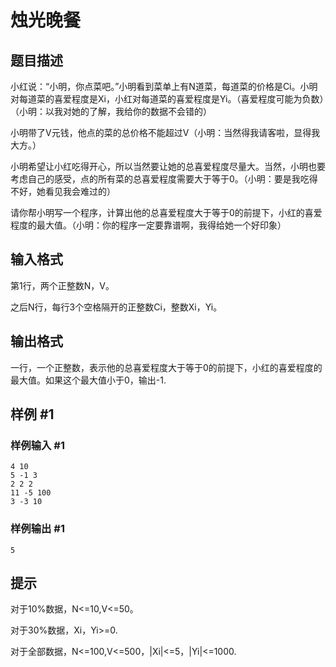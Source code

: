 # 烛光晚餐

## 题目描述

小红说：“小明，你点菜吧。”小明看到菜单上有N道菜，每道菜的价格是Ci。小明对每道菜的喜爱程度是Xi，小红对每道菜的喜爱程度是Yi。（喜爱程度可能为负数）（小明：以我对她的了解，我给你的数据不会错的）

小明带了V元钱，他点的菜的总价格不能超过V（小明：当然得我请客啦，显得我大方。）

小明希望让小红吃得开心，所以当然要让她的总喜爱程度尽量大。当然，小明也要考虑自己的感受，点的所有菜的总喜爱程度需要大于等于0。（小明：要是我吃得不好，她看见我会难过的）

请你帮小明写一个程序，计算出他的总喜爱程度大于等于0的前提下，小红的喜爱程度的最大值。（小明：你的程序一定要靠谱啊，我得给她一个好印象）


## 输入格式

第1行，两个正整数N，V。

之后N行，每行3个空格隔开的正整数Ci，整数Xi，Yi。


## 输出格式

一行，一个正整数，表示他的总喜爱程度大于等于0的前提下，小红的喜爱程度的最大值。如果这个最大值小于0，输出-1.


## 样例 #1

### 样例输入 #1
```
4 10
5 -1 3
2 2 2
11 -5 100
3 -3 10
```

### 样例输出 #1

```
5
```

## 提示

对于10%数据，N<=10,V<=50。

对于30%数据，Xi，Yi>=0.

对于全部数据，N<=100,V<=500，|Xi|<=5，|Yi|<=1000.
